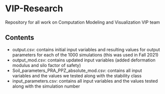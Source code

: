 # VIP-Research
Repository for all work on Computation Modeling and Visualization VIP team

## Contents
* output.csv: contains initial input variables and resulting values for output parameters for each of the 1000 simulations (this was used in Fall 2021)
* output_mod.csv: contains updated input variables (added deformation modulus and silo factor of safety) 
* Soil_parameters_PRA_PPZ_absolute_mod.csv: contains all input variables and the values we tested along with the stability class
* input_parameters.csv: contains all input variables and the values tested along with the simulation number
